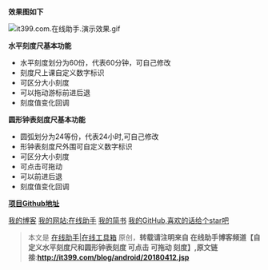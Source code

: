 **效果图如下**

![it399.com.在线助手.演示效果.gif](https://upload-images.jianshu.io/upload_images/2704327-4434c21d65839315.gif?imageMogr2/auto-orient/strip)


**水平刻度尺基本功能**
* 水平刻度划分为60份，代表60分钟，可自己修改
* 刻度尺上课自定义数字标识
* 可区分大小刻度
* 可以拖动游标前进后退
* 刻度值变化回调

**圆形钟表刻度尺基本功能**
* 圆弧划分为24等份，代表24小时,可自己修改
* 形钟表刻度尺外围可自定义数字标识
* 可区分大小刻度
* 可点击可拖动
* 可以前进后退
* 刻度值变化回调

**[项目Github地址](https://github.com/chenshouyin/HorizontalAndCircleTimeView)**

[我的博客](http://blog.csdn.net/e_inch_photo)
[我的网站:在线助手](http://www.it399.com/)
[我的简书](http://www.jianshu.com/u/303ec9abdc08)
[我的GitHub,喜欢的话给个star吧](https://github.com/chenshouyin)

> 本文是 [在线助手|在线工具箱](http://www.it399.com/) 原创，**转载请注明来自 在线助手博客频道【自定义水平刻度尺和圆形钟表刻度 可点击 可拖动 刻度】,原文链接**:**http://it399.com/blog/android/20180412.jsp**
